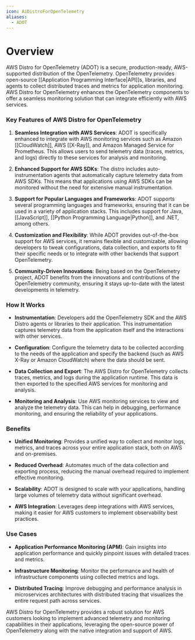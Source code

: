 ```yaml
---
icon: AiDistroForOpenTelemetry
aliases:
  - ADOT
---
```

# Overview

AWS Distro for OpenTelemetry (ADOT) is a secure, production-ready, AWS-supported distribution of the OpenTelemetry. OpenTelemetry provides open-source [[Application Programming Interface|API]]s, libraries, and agents to collect distributed traces and metrics for application monitoring. AWS Distro for OpenTelemetry enhances the OpenTelemetry components to offer a seamless monitoring solution that can integrate efficiently with AWS services.

### Key Features of AWS Distro for OpenTelemetry

1. **Seamless Integration with AWS Services**: ADOT is specifically enhanced to integrate with AWS monitoring services such as Amazon [[CloudWatch]], AWS [[X-Ray]], and Amazon Managed Service for Prometheus. This allows users to send telemetry data (traces, metrics, and logs) directly to these services for analysis and monitoring.
    
2. **Enhanced Support for AWS SDKs**: The distro includes auto-instrumentation agents that automatically capture telemetry data from AWS SDKs. This means that applications using AWS SDKs can be monitored without the need for extensive manual instrumentation.
    
3. **Support for Popular Languages and Frameworks**: ADOT supports several programming languages and frameworks, ensuring that it can be used in a variety of application stacks. This includes support for Java, [[JavaScript]], [[Python Programming Language|Python]], and .NET, among others.
    
4. **Customization and Flexibility**: While ADOT provides out-of-the-box support for AWS services, it remains flexible and customizable, allowing developers to tweak configurations, data collection, and exports to fit their specific needs or to integrate with other backends that support OpenTelemetry.
    
5. **Community-Driven Innovations**: Being based on the OpenTelemetry project, ADOT benefits from the innovations and contributions of the OpenTelemetry community, ensuring it stays up-to-date with the latest developments in telemetry.
    

### How It Works

- **Instrumentation**: Developers add the OpenTelemetry SDK and the AWS Distro agents or libraries to their application. This instrumentation captures telemetry data from the application itself and the interactions with other services.
    
- **Configuration**: Configure the telemetry data to be collected according to the needs of the application and specify the backend (such as AWS X-Ray or Amazon CloudWatch) where the data should be sent.
    
- **Data Collection and Export**: The AWS Distro for OpenTelemetry collects traces, metrics, and logs during the application runtime. This data is then exported to the specified AWS services for monitoring and analysis.
    
- **Monitoring and Analysis**: Use AWS monitoring services to view and analyze the telemetry data. This can help in debugging, performance monitoring, and ensuring the reliability of your applications.
    

### Benefits

- **Unified Monitoring**: Provides a unified way to collect and monitor logs, metrics, and traces across your entire application stack, both on AWS and on-premises.
    
- **Reduced Overhead**: Automates much of the data collection and exporting process, reducing the manual overhead required to implement effective monitoring.
    
- **Scalability**: ADOT is designed to scale with your applications, handling large volumes of telemetry data without significant overhead.
    
- **AWS Integration**: Leverages deep integrations with AWS services, making it easier for AWS customers to implement observability best practices.
    

### Use Cases

- **Application Performance Monitoring (APM)**: Gain insights into application performance and quickly pinpoint issues with detailed traces and metrics.
    
- **Infrastructure Monitoring**: Monitor the performance and health of infrastructure components using collected metrics and logs.
    
- **Distributed Tracing**: Improve debugging and performance analysis in microservices architectures with distributed tracing that visualizes the entire request path across services.
    

AWS Distro for OpenTelemetry provides a robust solution for AWS customers looking to implement advanced telemetry and monitoring capabilities in their applications, leveraging the open-source power of OpenTelemetry along with the native integration and support of AWS.
